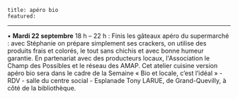 	title: apéro bio
	featured:
---

• **Mardi 22 septembre** 18 h – 22 h : Finis les gâteaux apéro du supermarché : avec Stéphanie on prépare simplement ses crackers, on utilise des produits frais et colorés, le tout sans chichis et avec bonne humeur garantie.
En partenariat avec des producteurs locaux, l'Association le Champ des Possibles et le réseau des AMAP. Cet atelier cuisine version apéro bio sera dans le cadre de la Semaine « Bio et locale, c’est l’idéal » - RDV - salle du centre social - Esplanade Tony LARUE, de Grand-Quevilly, à côté de la bibliothèque.